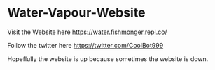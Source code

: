 # Water-Vapour-Website
Visit the Website here
https://water.fishmonger.repl.co/

Follow the twitter here
https://twitter.com/CoolBot999

Hopeflully the website is up because sometimes the website is down.
